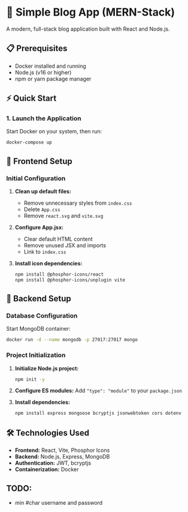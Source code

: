 # 🚀 Simple Blog App (MERN-Stack)

A modern, full-stack blog application built with React and Node.js.

## 📋 Prerequisites

- Docker installed and running
- Node.js (v16 or higher)
- npm or yarn package manager

## ⚡ Quick Start

### 1. Launch the Application

Start Docker on your system, then run:

```bash
docker-compose up
```

## 🎨 Frontend Setup

### Initial Configuration

1. **Clean up default files:**

   - Remove unnecessary styles from `index.css`
   - Delete `App.css`
   - Remove `react.svg` and `vite.svg`

2. **Configure App.jsx:**

   - Clear default HTML content
   - Remove unused JSX and imports
   - Link to `index.css`

3. **Install icon dependencies:**
   ```bash
   npm install @phosphor-icons/react
   npm install @phosphor-icons/unplugin vite
   ```

## 🔧 Backend Setup

### Database Configuration

Start MongoDB container:

```bash
docker run -d --name mongodb -p 27017:27017 mongo
```

### Project Initialization

1. **Initialize Node.js project:**

   ```bash
   npm init -y
   ```

2. **Configure ES modules:**
   Add `"type": "module"` to your `package.json`

3. **Install dependencies:**
   ```bash
   npm install express mongoose bcryptjs jsonwebtoken cors dotenv
   ```

## 🛠️ Technologies Used

- **Frontend:** React, Vite, Phosphor Icons
- **Backend:** Node.js, Express, MongoDB
- **Authentication:** JWT, bcryptjs
- **Containerization:** Docker


## TODO:

* min #char username and password
